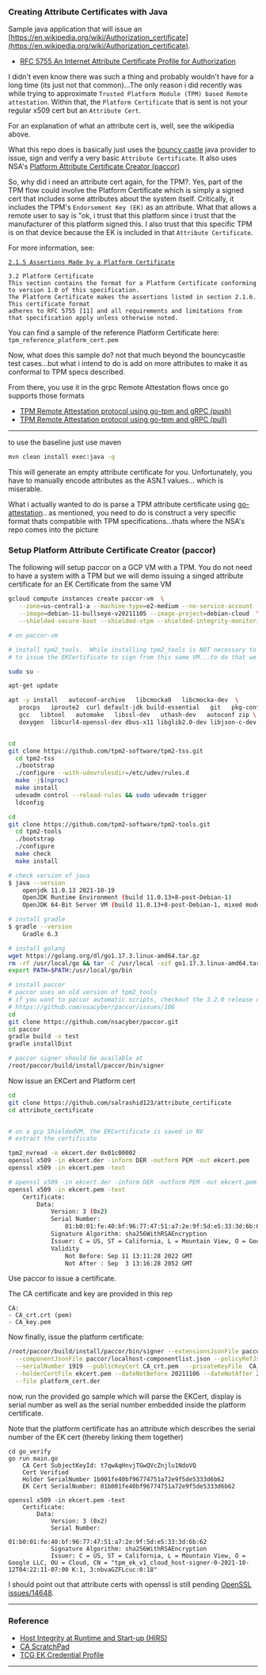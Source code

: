 ### Creating Attribute Certificates with Java

Sample java application that will issue an [https://en.wikipedia.org/wiki/Authorization_certificate](https://en.wikipedia.org/wiki/Authorization_certificate).

- [RFC 5755 An Internet Attribute Certificate Profile for Authorization](https://datatracker.ietf.org/doc/html/rfc5755)

I didn't even know there was such a thing and probably wouldn't have for a long time (its just not that common)...The only reason i did recently was while trying to approximate `Trusted Platform Module (TPM) based Remote attestation`.   Within that, the `Platform Certificate` that is sent is not your regular x509 cert but an `Attribute Cert`.

For an explanation of what an attribute cert is, well, see the wikipedia above.

What this repo does is basically just uses the [bouncy castle](https://www.bouncycastle.org/java.html) java provider to issue, sign and verify a very basic `Attribute Certificate`.  It also uses NSA's [Platform Attribute Certificate Creator (paccor)](https://github.com/nsacyber/paccor)

So, why did i need an attribute cert again, for the TPM?.  Yes, part of the TPM flow could involve the Platform Certificate which is simply a signed cert that includes some attributes about the system itself.  Critically, it includes the TPM's `Endorsement Key (EK)` as an attribute.  What that allows a remote user to say is "ok, i trust that this platform since i trust that the manufacturer of this platform signed this.  I also trust that this specific TPM is on that device because the EK is included in that `Attribute Certificate`.

For more information, see:

[`2.1.5 Assertions Made by a Platform Certificate`](https://trustedcomputinggroup.org/wp-content/uploads/IWG_Platform_Certificate_Profile_v1p1_r19_pub_fixed.pdf)

```
3.2 Platform Certificate
This section contains the format for a Platform Certificate conforming to version 1.0 of this specification.
The Platform Certificate makes the assertions listed in section 2.1.6. This certificate format
adheres to RFC 5755 [11] and all requirements and limitations from that specification apply unless otherwise noted.
```

You can find a sample of the reference Platform Certificate here: `tpm_reference_platform_cert.pem`

Now, what does this sample do? not that much beyond the bouncycastle test cases...but what i intend to do is add on more attributes to make it as conformal to TPM specs described.

From there, you use it in the grpc Remote Attestation flows once go supports those formats

- [TPM Remote Attestation protocol using go-tpm and gRPC (push)](https://github.com/salrashid123/go_tpm_remote_attestation/tree/push)
- [TPM Remote Attestation protocol using go-tpm and gRPC (pull)](https://github.com/salrashid123/go_tpm_remote_attestation/tree/pull)

---

to use the baseline just use maven

```bash
mvn clean install exec:java -q
```

This will generate an empty attribute certificate for you.  Unfortunately, you have to manually encode attributes as the ASN.1 values...
which is miserable. 

What i actually wanted to do is parse a TPM attribute certificate using [go-attestation](https://pkg.go.dev/github.com/google/go-attestation@v0.3.2/attributecert)..  as mentioned, you need to do is construct a very specific format thats compatible with TPM specifications...thats where the NSA's repo comes into the picture


### Setup Platform Attribute Certificate Creator (paccor)

The following will setup paccor on a GCP VM with a TPM.  You do not need to have a system with a TPM  but we will demo issuing a singed attribute certificate for an EK Certificate from the same VM


```bash
gcloud compute instances create paccor-vm  \
   --zone=us-central1-a --machine-type=e2-medium --no-service-account --no-scopes \
   --image=debian-11-bullseye-v20211105 --image-project=debian-cloud  \
   --shielded-secure-boot --shielded-vtpm --shielded-integrity-monitoring

# on paccor-vm

# install tpm2_tools.  While installing tpm2_tools is NOT necessary to use paccor, we are going
# to issue the EKCertificate to sign from this same VM...to do that we will use tpm2_tools

sudo su -

apt-get update

apt -y install   autoconf-archive   libcmocka0   libcmocka-dev  \
   procps   iproute2  curl default-jdk build-essential   git   pkg-config \
   gcc   libtool   automake   libssl-dev   uthash-dev   autoconf zip \
   doxygen  libcurl4-openssl-dev dbus-x11 libglib2.0-dev libjson-c-dev acl  libtspi-dev jq wget


cd
git clone https://github.com/tpm2-software/tpm2-tss.git
  cd tpm2-tss
  ./bootstrap
  ./configure --with-udevrulesdir=/etc/udev/rules.d
  make -j$(nproc)
  make install
  udevadm control --reload-rules && sudo udevadm trigger
  ldconfig

cd
git clone https://github.com/tpm2-software/tpm2-tools.git
  cd tpm2-tools
  ./bootstrap
  ./configure
  make check
  make install

# check version of java
$ java --version
	openjdk 11.0.13 2021-10-19
	OpenJDK Runtime Environment (build 11.0.13+8-post-Debian-1)
	OpenJDK 64-Bit Server VM (build 11.0.13+8-post-Debian-1, mixed mode, sharing)

# install gradle
$ gradle --version
    Gradle 6.3

# install golang
wget https://golang.org/dl/go1.17.3.linux-amd64.tar.gz
rm -rf /usr/local/go && tar -C /usr/local -xzf go1.17.3.linux-amd64.tar.gz
export PATH=$PATH:/usr/local/go/bin

# install paccor
# paccor uses an old version of tpm2_tools
# if you want to paccor automatic scripts, checkout the 3.2.0 release of tpm2_tools
# https://github.com/nsacyber/paccor/issues/106
cd
git clone https://github.com/nsacyber/paccor.git
cd paccor
gradle build -x test 
gradle installDist

# paccor signer should be available at
/root/paccor/build/install/paccor/bin/signer
```

Now issue an EKCert and Platform cert
```bash
cd
git clone https://github.com/salrashid123/attribute_certificate
cd attribute_certificate


# on a gcp ShieldedVM, the EKCertificate is saved in NV
# extract the certificate

tpm2_nvread -o ekcert.der 0x01c00002
openssl x509 -in ekcert.der -inform DER -outform PEM -out ekcert.pem
openssl x509 -in ekcert.pem -text

# openssl x509 -in ekcert.der -inform DER -outform PEM -out ekcert.pem
openssl x509 -in ekcert.pem -text
    Certificate:
        Data:
            Version: 3 (0x2)
            Serial Number:
                01:b0:01:fe:40:bf:96:77:47:51:a7:2e:9f:5d:e5:33:3d:6b:62
            Signature Algorithm: sha256WithRSAEncryption
            Issuer: C = US, ST = California, L = Mountain View, O = Google LLC, OU = Cloud, CN = "tpm_ek_v1_cloud_host-signer-0-2021-10-12T04:22:11-07:00 K:1, 3:nbvaGZFLcuc:0:18"
            Validity
                Not Before: Sep 11 13:11:28 2022 GMT
                Not After : Sep  3 13:16:28 2052 GMT
```

Use paccor to issue a certificate.

The CA certificate and key are provided in this rep

```
CA:
- CA_crt.crt (pem)
- CA_key.pem
```

Now finally, issue the platform certificate:

```bash
/root/paccor/build/install/paccor/bin/signer --extensionsJsonFile paccor/extentions.json   \
  --componentJsonFile paccor/localhost-componentlist.json --policyRefJsonFile paccor/localhost-policyreference.json \
  --serialNumber 1919 --publicKeyCert CA_crt.pem  --privateKeyFile  CA_key.pem \
  --holderCertFile ekcert.pem --dateNotBefore 20211106 --dateNotAfter 20251206 \
  --file platform_cert.der
```


now, run the provided go sample which will parse the EKCert, display is serial number as well as the serial number embedded inside the platform certificate.

Note that the platform certificate has an attribute which describes the serial number of the EK cert (thereby linking them together)

```
cd go_verify
go run main.go 
    CA Cert SubjectKeyId: t7qwAqHnvjTGwQVcZnjlu1NdoVQ
    Cert Verified
    Holder SerialNumber 1b001fe40bf96774751a72e9f5de5333d6b62
    EK Cert SerialNumber: 01b001fe40bf96774751a72e9f5de5333d6b62
```

```
openssl x509 -in ekcert.pem -text
    Certificate:
        Data:
            Version: 3 (0x2)
            Serial Number:
                01:b0:01:fe:40:bf:96:77:47:51:a7:2e:9f:5d:e5:33:3d:6b:62
            Signature Algorithm: sha256WithRSAEncryption
            Issuer: C = US, ST = California, L = Mountain View, O = Google LLC, OU = Cloud, CN = "tpm_ek_v1_cloud_host-signer-0-2021-10-12T04:22:11-07:00 K:1, 3:nbvaGZFLcuc:0:18"
```

I should point out that attribute certs with openssl is still pending [OpenSSL issues/14648](https://github.com/openssl/openssl/issues/14648).

---

### Reference

- [Host Integrity at Runtime and Start-up (HIRS)](https://github.com/nsacyber/HIRS)
- [CA ScratchPad](https://github.com/salrashid123/ca_scratchpad)
- [TCG EK Credential Profile](https://www.trustedcomputinggroup.org/wp-content/uploads/Credential_Profile_EK_V2.0_R14_published.pdf)

---